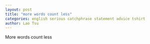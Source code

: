 ```yaml
---
layout: post
title: "more words count less"
categories: english serious catchphrase statement advice tshirt
author: Lao Tsu
---
```


More words count less
